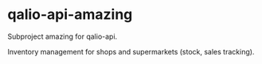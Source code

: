 # qalio-api-amazing

Subproject amazing for qalio-api.

Inventory management for shops and supermarkets (stock, sales tracking).
